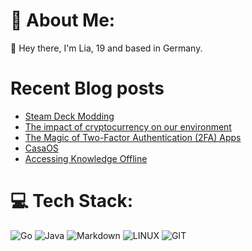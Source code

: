 # 💫 About Me:
👋 Hey there, I'm Lia, 19 and based in Germany. 


# Recent Blog posts
<!-- BLOG-POST-LIST:START -->
- [Steam Deck Modding](https://comfytechcorner.de/p/steamdeck-modding/)
- [The impact of cryptocurrency on our environment](https://comfytechcorner.de/p/crypto/)
- [The Magic of Two-Factor Authentication &lpar;2FA&rpar; Apps](https://comfytechcorner.de/p/2fa/)
- [CasaOS](https://comfytechcorner.de/p/casaos/)
- [Accessing Knowledge Offline](https://comfytechcorner.de/p/offline-wikipedia/)
<!-- BLOG-POST-LIST:END -->

# 💻 Tech Stack:
![Go](https://img.shields.io/badge/go-%2300ADD8.svg?style=for-the-badge&logo=go&logoColor=white) ![Java](https://img.shields.io/badge/java-%23ED8B00.svg?style=for-the-badge&logo=java&logoColor=white) ![Markdown](https://img.shields.io/badge/markdown-%23000000.svg?style=for-the-badge&logo=markdown&logoColor=white) ![LINUX](https://img.shields.io/badge/Linux-FCC624?style=for-the-badge&logo=linux&logoColor=black) ![GIT](https://img.shields.io/badge/Git-fc6d26?style=for-the-badge&logo=git&logoColor=white)
